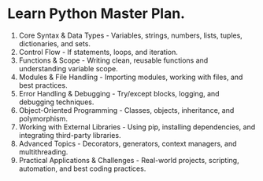 # Learn Python Master Plan.

  1. Core Syntax & Data Types - Variables, strings, numbers, lists, tuples, dictionaries, and sets.
  2. Control Flow - If statements, loops, and iteration.
  3. Functions & Scope - Writing clean, reusable functions and understanding variable scope.
  4. Modules & File Handling - Importing modules, working with files, and best practices.
  5. Error Handling & Debugging - Try/except blocks, logging, and debugging techniques.
  6. Object-Oriented Programming - Classes, objects, inheritance, and polymorphism.
  7. Working with External Libraries - Using pip, installing dependencies, and integrating third-party libraries.
  8. Advanced Topics - Decorators, generators, context managers, and multithreading.
  9. Practical Applications & Challenges - Real-world projects, scripting, automation, and best coding practices.
